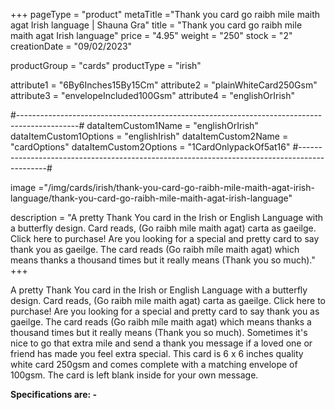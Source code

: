 +++
pageType = "product"
metaTitle ="Thank you card go raibh mile maith agat Irish language | Shauna Gra"
title = "Thank you card go raibh mile maith agat Irish language"
price = "4.95"
weight = "250"
stock = "2"
creationDate = "09/02/2023"

productGroup = "cards"
productType = "irish"

attribute1 = "6By6Inches15By15Cm" 
attribute2 = "plainWhiteCard250Gsm"
attribute3 = "envelopeIncluded100Gsm"
attribute4 = "englishOrIrish"

#---------------------------------------------------------------------------------------------#
dataItemCustom1Name = "englishOrIrish"
dataItemCustom1Options = "englishIrish"
dataItemCustom2Name = "cardOptions"
dataItemCustom2Options = "1CardOnlypackOf5at16"
#---------------------------------------------------------------------------------------------#
 
image ="/img/cards/irish/thank-you-card-go-raibh-mile-maith-agat-irish-language/thank-you-card-go-raibh-mile-maith-agat-irish-language"
 
description = "A pretty Thank You card in the Irish or English Language with a butterfly design. Card reads, (Go raibh mile maith agat) carta as gaeilge. Click here to purchase! Are you looking for a special and pretty card to say thank you as gaeilge. The card reads (Go raibh míle maith agat) which means thanks a thousand times but it really means (Thank you so much)."
+++

A pretty Thank You card in the Irish or English Language with a butterfly design. Card reads, (Go raibh mile maith agat) carta as gaeilge. Click here to purchase! Are you looking for a special and pretty card to say thank you as gaeilge. The card reads (Go raibh míle maith agat) which means thanks a thousand times but it really means (Thank you so much). Sometimes it's nice to go that extra mile and send a thank you message if a loved one or friend has made you feel extra special. This card is 6 x 6 inches quality white card 250gsm and comes complete with a matching envelope of 100gsm. The card is left blank inside for your own message.

**Specifications are: -**

